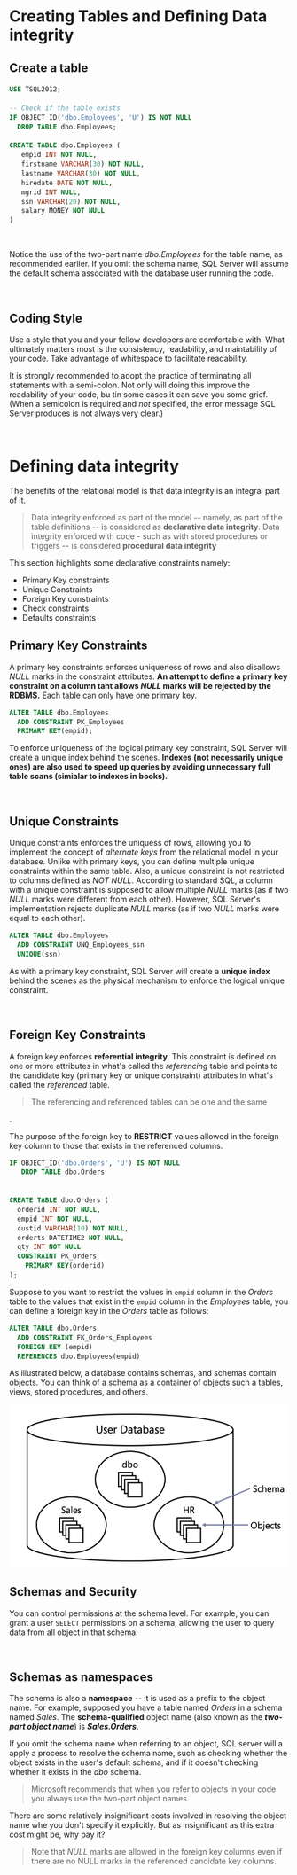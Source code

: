 # Creating Tables and Defining Data integrity

## Create a table

```sql
USE TSQL2012;

-- Check if the table exists
IF OBJECT_ID('dbo.Employees', 'U') IS NOT NULL
  DROP TABLE dbo.Employees;

CREATE TABLE dbo.Employees (
   empid INT NOT NULL,
   firstname VARCHAR(30) NOT NULL,
   lastname VARCHAR(30) NOT NULL,
   hiredate DATE NOT NULL,
   mgrid INT NULL,
   ssn VARCHAR(20) NOT NULL,
   salary MONEY NOT NULL
)
```

<br/>

Notice the use of the two-part name *dbo.Employees* for the table name, as recommended earlier. If you omit the schema name, SQL Server will assume the default schema associated with the database user running the code.


<br/>

## Coding Style
Use a style that you and your fellow developers are comfortable with. What ultimately matters most is the consistency, readability, and maintability of your code. Take advantage of whitespace to facilitate readability.

It is strongly recommended to adopt the practice of terminating all statements with a semi-colon. Not only will doing this improve the readability of your code, bu tin some cases it can save you some grief. (When a semicolon is required and *not* specified, the error message SQL Server produces is not always very clear.)


<br/>


# Defining data integrity

The benefits of the relational model is that data integrity is an integral part of it.

<blockquote> Data integrity enforced as part of the model -- namely, as part of the table definitions -- is considered as <b>declarative data integrity</b>. Data integrity enforced with code - such as with stored procedures or triggers -- is considered <b>procedural data integrity</b></blockquote>


This section highlights some declarative constraints namely:

 - Primary Key constraints
 - Unique Constraints
 - Foreign Key constraints
 - Check constraints
 - Defaults constraints 


## Primary  Key Constraints
A primary key constraints enforces uniqueness of rows and also disallows *NULL* marks in the constraint attributes. **An attempt to define a primary key constraint on a column taht allows *NULL* marks will be rejected by the RDBMS.** Each table can only have one primary key.

```sql
ALTER TABLE dbo.Employees
  ADD CONSTRAINT PK_Employees
  PRIMARY KEY(empid);

```


To enforce uniqueness of the logical primary key constraint, SQL Server will create a unique index behind the scenes. **Indexes (not necessarily unique ones) are also used to speed up queries by avoiding unnecessary full table scans (simialar to indexes in books).**


<br/>


## Unique Constraints

Unique constraints enforces the uniquess of rows, allowing you to implement the concept of *alternate keys* from the relational model in your database. Unlike with primary keys, you can define multiple unique constraints within the same table. Also, a unique constraint is not restricted to columns defined as *NOT NULL*. According to standard SQL, a column with a unique constraint is supposed to allow multiple *NULL* marks (as if two *NULL* marks were different from each other). However, SQL Server's implementation rejects duplicate *NULL* marks (as if two *NULL* marks were equal to each other).

```sql 
ALTER TABLE dbo.Employees
  ADD CONSTRAINT UNQ_Employees_ssn
  UNIQUE(ssn)
```

As with a primary key constraint, SQL Server will create a **unique index** behind the scenes as the physical mechanism to enforce the logical unique constraint.


<br/>


## Foreign Key Constraints

A foreign key enforces **referential integrity**. This constraint is defined on one or more attributes in what's called the *referencing* table and points to the candidate key (primary key or unique constraint) attributes in what's called the *referenced* table.

<blockquote> The referencing and referenced tables can be one and the same </blockquote>.

The purpose of the foreign key to **RESTRICT** values allowed in the foreign key column to those that exists in the referenced columns.

```sql
IF OBJECT_ID('dbo.Orders', 'U') IS NOT NULL
   DROP TABLE dbo.Orders


CREATE TABLE dbo.Orders (
  orderid INT NOT NULL,
  empid INT NOT NULL,
  custid VARCHAR(10) NOT NULL,
  orderts DATETIME2 NOT NULL, 
  qty INT NOT NULL
  CONSTRAINT PK_Orders
    PRIMARY KEY(orderid)
);

```

Suppose to you want to restrict the values in ```empid``` column in the *Orders* table to the values that exist in the ```empid``` column in the *Employees* table, you can define a foreign key in the *Orders* table as follows:

```sql
ALTER TABLE dbo.Orders
  ADD CONSTRAINT FK_Orders_Employees
  FOREIGN KEY (empid)
  REFERENCES dbo.Employees(empid)
```
As illustrated below, a database contains schemas, and schemas contain objects. You can think of a schema as a container of objects such a tables, views, stored procedures, and others.

<img src="Schemas.png" />

<br/>

## Schemas and Security
You can control permissions at the schema level. For example, you can grant a user ```SELECT``` permissions on a schema, allowing the user to query data from all object in that schema.

<br/>

## Schemas as namespaces
The schema is also a **namespace** -- it is used as a prefix to the object name. For example, supposed you have a table named *Orders* in a schema named *Sales*. The **schema-qualified** object name (also known as the ***two-part object name***) is ***Sales.Orders***.

If you omit the schema name when referring to an object, SQL server will a apply a process to resolve the schema name, such as checking whether the object exists in the user's default schema, and if it doesn't checking whether it exists in the *dbo* schema.

<blockquote> Microsoft recommends that when you refer to objects in your code you always use the two-part object names </blockquote>

There are some relatively insignificant costs involved in resolving the object name whe you don't specify it explicitly. But as insignificant as this extra cost might be, why pay it?








<blockquote>Note that <i>NULL</i> marks are allowed in the foreign key columns even if there are no NULL marks in the referenced candidate key columns.</blockquote>








